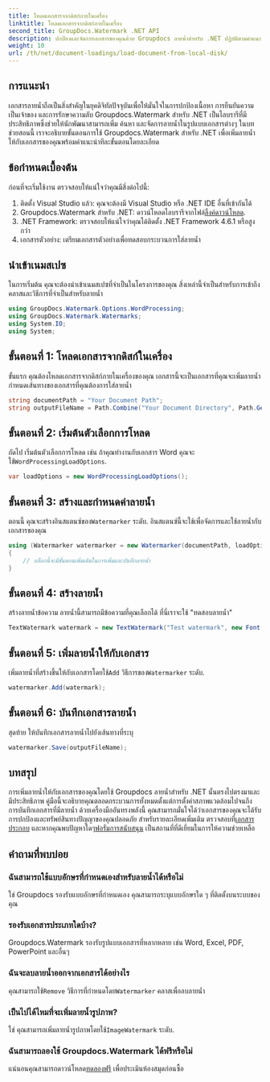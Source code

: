 ```yaml
---
title: โหลดเอกสารจากดิสก์ภายในเครื่อง
linktitle: โหลดเอกสารจากดิสก์ภายในเครื่อง
second_title: GroupDocs.Watermark .NET API
description: ปกป้องและจัดการเอกสารของคุณด้วย Groupdocs ลายน้ำสำหรับ .NET ปฏิบัติตามคำแนะนำโดยละเอียดของเราเพื่อเพิ่มลายน้ำได้อย่างราบรื่น
weight: 10
url: /th/net/document-loadings/load-document-from-local-disk/
---
```

## การแนะนำ
เอกสารลายน้ำถือเป็นสิ่งสำคัญในยุคดิจิทัลปัจจุบันเพื่อให้มั่นใจในการปกป้องเนื้อหา การยืนยันความเป็นเจ้าของ และการรักษาความลับ Groupdocs.Watermark สำหรับ .NET เป็นไลบรารีที่มีประสิทธิภาพซึ่งช่วยให้นักพัฒนาสามารถเพิ่ม ค้นหา และจัดการลายน้ำในรูปแบบเอกสารต่างๆ ในบทช่วยสอนนี้ เราจะอธิบายขั้นตอนการใช้ Groupdocs.Watermark สำหรับ .NET เพื่อเพิ่มลายน้ำให้กับเอกสารของคุณพร้อมคำแนะนำทีละขั้นตอนโดยละเอียด
## ข้อกำหนดเบื้องต้น
ก่อนที่จะเริ่มใช้งาน ตรวจสอบให้แน่ใจว่าคุณมีสิ่งต่อไปนี้:
1. ติดตั้ง Visual Studio แล้ว: คุณจะต้องมี Visual Studio หรือ .NET IDE อื่นที่เข้ากันได้
2.  Groupdocs.Watermark สำหรับ .NET: ดาวน์โหลดไลบรารีจากไฟล์[ลิ้งค์ดาวน์โหลด](https://releases.groupdocs.com/Watermark/net/).
3. .NET Framework: ตรวจสอบให้แน่ใจว่าคุณได้ติดตั้ง .NET Framework 4.6.1 หรือสูงกว่า
4. เอกสารตัวอย่าง: เตรียมเอกสารตัวอย่างเพื่อทดสอบกระบวนการใส่ลายน้ำ
## นำเข้าเนมสเปซ
ในการเริ่มต้น คุณจะต้องนำเข้าเนมสเปซที่จำเป็นในโครงการของคุณ สิ่งเหล่านี้จำเป็นสำหรับการเข้าถึงคลาสและวิธีการที่จำเป็นสำหรับลายน้ำ
```csharp
using GroupDocs.Watermark.Options.WordProcessing;
using GroupDocs.Watermark.Watermarks;
using System.IO;
using System;
```
## ขั้นตอนที่ 1: โหลดเอกสารจากดิสก์ในเครื่อง
ขั้นแรก คุณต้องโหลดเอกสารจากดิสก์ภายในเครื่องของคุณ เอกสารนี้จะเป็นเอกสารที่คุณจะเพิ่มลายน้ำ
กำหนดเส้นทางของเอกสารที่คุณต้องการใส่ลายน้ำ
```csharp
string documentPath = "Your Document Path";
string outputFileName = Path.Combine("Your Document Directory", Path.GetFileName(documentPath));
```
## ขั้นตอนที่ 2: เริ่มต้นตัวเลือกการโหลด
 ถัดไป เริ่มต้นตัวเลือกการโหลด เช่น ถ้าคุณทำงานกับเอกสาร Word คุณจะใช้`WordProcessingLoadOptions`.
```csharp
var loadOptions = new WordProcessingLoadOptions();
```
## ขั้นตอนที่ 3: สร้างและกำหนดค่าลายน้ำ
 ตอนนี้ คุณจะสร้างอินสแตนซ์ของ`Watermarker` ระดับ. อินสแตนซ์นี้จะใช้เพื่อจัดการและใช้ลายน้ำกับเอกสารของคุณ
```csharp
using (Watermarker watermarker = new Watermarker(documentPath, loadOptions))
{
    // บล็อกนี้จะมีขั้นตอนเพิ่มเติมในการเพิ่มและบันทึกลายน้ำ
}
```
## ขั้นตอนที่ 4: สร้างลายน้ำ
สร้างลายน้ำข้อความ ลายน้ำนี้สามารถมีข้อความที่คุณเลือกได้ ที่นี่เราจะใช้ "ทดสอบลายน้ำ"
```csharp
TextWatermark watermark = new TextWatermark("Test watermark", new Font("Arial", 12));
```
## ขั้นตอนที่ 5: เพิ่มลายน้ำให้กับเอกสาร
เพิ่มลายน้ำที่สร้างขึ้นให้กับเอกสารโดยใช้`Add` วิธีการของ`Watermarker` ระดับ.
```csharp
watermarker.Add(watermark);
```
## ขั้นตอนที่ 6: บันทึกเอกสารลายน้ำ
สุดท้าย ให้บันทึกเอกสารลายน้ำไปยังเส้นทางที่ระบุ
```csharp
watermarker.Save(outputFileName);
```

## บทสรุป
การเพิ่มลายน้ำให้กับเอกสารของคุณโดยใช้ Groupdocs ลายน้ำสำหรับ .NET นั้นตรงไปตรงมาและมีประสิทธิภาพ คู่มือนี้จะอธิบายคุณตลอดกระบวนการทั้งหมดตั้งแต่การตั้งค่าสภาพแวดล้อมไปจนถึงการบันทึกเอกสารที่มีลายน้ำ ด้วยเครื่องมืออันทรงพลังนี้ คุณสามารถมั่นใจได้ว่าเอกสารของคุณจะได้รับการปกป้องและทรัพย์สินทางปัญญาของคุณปลอดภัย 
 สำหรับรายละเอียดเพิ่มเติม ตรวจสอบที่[เอกสารประกอบ](https://tutorials.groupdocs.com/Watermark/net/) และหากคุณพบปัญหาใดๆ[ฟอรั่มการสนับสนุน](https://forum.groupdocs.com/c/watermark/19) เป็นสถานที่ที่ดีเยี่ยมในการให้ความช่วยเหลือ 
## คำถามที่พบบ่อย
### ฉันสามารถใช้แบบอักษรที่กำหนดเองสำหรับลายน้ำได้หรือไม่
ใช่ Groupdocs รองรับแบบอักษรที่กำหนดเอง คุณสามารถระบุแบบอักษรใด ๆ ที่ติดตั้งบนระบบของคุณ
### รองรับเอกสารประเภทใดบ้าง?
Groupdocs.Watermark รองรับรูปแบบเอกสารที่หลากหลาย เช่น Word, Excel, PDF, PowerPoint และอื่นๆ
### ฉันจะลบลายน้ำออกจากเอกสารได้อย่างไร
 คุณสามารถใช้`Remove` วิธีการที่กำหนดโดย`Watermarker` คลาสเพื่อลบลายน้ำ
### เป็นไปได้ไหมที่จะเพิ่มลายน้ำรูปภาพ?
 ใช่ คุณสามารถเพิ่มลายน้ำรูปภาพโดยใช้`ImageWatermark` ระดับ.
### ฉันสามารถลองใช้ Groupdocs.Watermark ได้ฟรีหรือไม่
 แน่นอนคุณสามารถดาวน์โหลด[ทดลองฟรี](https://releases.groupdocs.com/) เพื่อประเมินห้องสมุดก่อนซื้อ